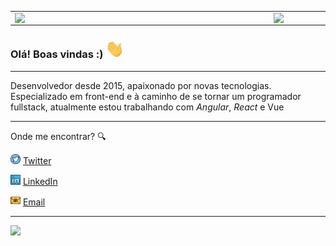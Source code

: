 

<center>
  <table>
    <tr>
        <td><img width="400px" align="left" src="https://github-readme-stats.vercel.app/api/top-langs/?username=raulmelo&hide=html&layout=compact&theme=buefy" /></td>
        <td><img width="495px" align="left" src="https://github-readme-stats.vercel.app/api?username=raulmelo&theme=buefy" /></td>
    </tr>   
  </table>
</center>  

### Olá! Boas vindas :) <img src="https://github.com/raulmelo/raulmelo/blob/main/images/Hi.gif" width="30px"></h2>

---

Desenvolvedor desde 2015, apaixonado por novas tecnologias.
Especializado em front-end e à caminho de se tornar um programador fullstack, atualmente estou trabalhando com _Angular_, _React_ e Vue

---

Onde me encontrar? :mag:  

<a href="https://twitter.com/raulmelo25"><img src="https://github.com/raulmelo/raulmelo/blob/main/images/twitter.png" width="16"></img></a> [Twitter](https://twitter.com/raulmelo25)   

<a href="https://www.linkedin.com/in/raul-melo/"><img src="https://github.com/raulmelo/raulmelo/blob/main/images/linkedin.png" width="16"></img></a> [LinkedIn](https://www.linkedin.com/in/raul-melo)  

<a href="mailto:rulmelo.web@gmail.com"><img src="https://github.com/raulmelo/raulmelo/blob/main/images/email.png" width="16"></img></a> [Email](mailto:raulmelo.web@gmail.com)  

---  

![](https://komarev.com/ghpvc/?username=raulmelo&color=blue&style=flat)
